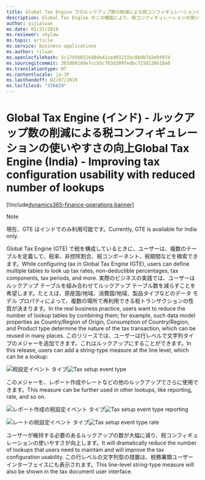 ```yaml
---
title: Global Tax Engine でのルックアップ数の削減による税コンフィギュレーションの使いやすさの向上
description: Global Tax Engine のこの機能により、税コンフィギュレーションの使いやすさが向上します。
author: yijialuan
ms.date: 01/21/2019
ms.reviewer: shylaw
ms.topic: article
ms.service: business-applications
ms.author: riluan
ms.openlocfilehash: 5c17d560216d8de41ced03211bc06db742e9f07d
ms.sourcegitcommit: 365db01dde7ccb5c763d209fedbc715d128b18a6
ms.translationtype: HT
ms.contentlocale: ja-JP
ms.lasthandoff: 02/07/2019
ms.locfileid: "376829"
---
```

#  <a name="global-tax-engine-india---improving-tax-configuration-usability-with-reduced-number-of-lookups"></a><span data-ttu-id="6d166-103">Global Tax Engine (インド) - ルックアップ数の削減による税コンフィギュレーションの使いやすさの向上</span><span class="sxs-lookup"><span data-stu-id="6d166-103">Global Tax Engine (India) - Improving tax configuration usability with reduced number of lookups</span></span>
[!include[dynamics365-finance-operations banner](../includes/dynamics365-finance-operations.md)]

> [!NOTE]
> <span data-ttu-id="6d166-104">現在、GTE はインドでのみ利用可能です。</span><span class="sxs-lookup"><span data-stu-id="6d166-104">Currently, GTE is available for India only.</span></span>

<span data-ttu-id="6d166-105">Global Tax Engine (GTE) で税を構成しているときに、ユーザーは、複数のテーブルを定義して、税率、非控除割合、税コンポーネント、税期間などを検索できます。</span><span class="sxs-lookup"><span data-stu-id="6d166-105">While configuring tax in Global Tax Engine (GTE), users can define multiple tables to look up tax rates, non-deductible percentages, tax components, tax periods, and more.</span></span> <span data-ttu-id="6d166-106">実際のビジネスの実践では、ユーザーはルックアップ テーブルを組み合わせてルックアップ テーブル数を減らすことを希望します。たとえば、原産国/地域、消費国/地域、製品タイプなどのデータ モデル プロパティによって、複数の場所で再利用できる税トランザクションの性質が決まります。</span><span class="sxs-lookup"><span data-stu-id="6d166-106">In the real business practice, users want to reduce the number of lookup tables by combining them; for example, such data model properties as Country/Region of Origin, Consumption of Country/Region, and Product type determine the nature of the tax transaction, which can be reused in many places.</span></span> <span data-ttu-id="6d166-107">このリリースでは、ユーザーは行レベルで文字列タイプのメジャーを追加できます。これはルックアップにすることができます。</span><span class="sxs-lookup"><span data-stu-id="6d166-107">In this release, users can add a string-type measure at the line level, which can be a lookup:</span></span>

<span data-ttu-id="6d166-108">![税設定イベント タイプ](media/Tax-setup-tax-event-type.jpg "税設定イベント タイプ")</span><span class="sxs-lookup"><span data-stu-id="6d166-108">![Tax setup event type](media/Tax-setup-tax-event-type.jpg "Tax setup event type")</span></span>

<span data-ttu-id="6d166-109">このメジャーを、レポート作成やレートなどの他のルックアップでさらに使用できます。</span><span class="sxs-lookup"><span data-stu-id="6d166-109">This measure can be further used in other lookups, like reporting, rate, and so on.</span></span> 

<span data-ttu-id="6d166-110">![レポート作成の税設定イベント タイプ](media/Tax-setup-tax-event-type-reporting.jpg "レポート作成の税設定イベント タイプ")</span><span class="sxs-lookup"><span data-stu-id="6d166-110">![Tax setup event type reporting](media/Tax-setup-tax-event-type-reporting.jpg "Tax setup event type reporting")</span></span>

<span data-ttu-id="6d166-111">![レートの税設定イベント タイプ](media/Tax-setup-tax-event-type-rate.jpg "レートの税設定イベント タイプ")</span><span class="sxs-lookup"><span data-stu-id="6d166-111">![Tax setup event type rate](media/Tax-setup-tax-event-type-rate.jpg "Tax setup event type rate")</span></span>

<span data-ttu-id="6d166-112">ユーザーが維持する必要のあるルックアップの数が大幅に減り、税コンフィギュレーションの使いやすさが向上します。</span><span class="sxs-lookup"><span data-stu-id="6d166-112">It will dramatically reduce the number of lookups that users need to maintain and will improve the tax configuration usability.</span></span> <span data-ttu-id="6d166-113">この行レベルの文字列型の措置は、税務署類ユーザー インターフェイスにも表示されます。</span><span class="sxs-lookup"><span data-stu-id="6d166-113">This line-level string-type measure will also be shown in the tax document user interface.</span></span> 



